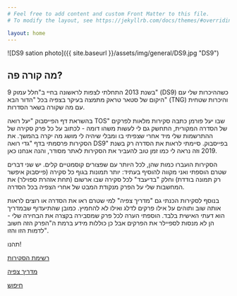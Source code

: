 ```yaml
---
# Feel free to add content and custom Front Matter to this file.
# To modify the layout, see https://jekyllrb.com/docs/themes/#overriding-theme-defaults

layout: home
---
```

![DS9 sation photo]({{ site.baseurl }}/assets/img/general/DS9.jpg "DS9")

## מה קורה פה?

בשנת 2013 התחלתי לצפות לראשונה בחיי ב"חלל עמוק 9" (DS9) כשההיכרות שלי עם היקום של סטאר טראק מתמצה בעיקר בצפיה בכל "הדור הבא" (TNG) והיכרות שטחית עם מה שקורה בשאר הסדרות.

בהשראת דף הפייסבוק "יעל רואה TOS" שבו יעל פורמן כתבה סקירות מלאות לפרקים של הסדרה המקורית, התחשק גם לי לעשות משהו דומה - לכתוב על כל פרק סקירה של ההתרשמות שלי מיד אחרי שצפיתי בו ומבלי שיהיה לי מושג מה יקרה בהמשך. את הסקירות פרסמתי בדף "גדי רואה DS9" בפייסבוק. סיימתי לראות את הסדרה רק בשנת 2019 וזה נראה לי כמו זמן טוב להעביר את הסקירות לאתר מסודר, והנה אנחנו כאן.

הסקירות הועברו כמות שהן, לכל היותר עם שפצורים קוסמטיים קלים. יש שני דברים שטרם הוספתי ואני מקווה להוסיף בעתיד: יותר תמונות בגוף כל סקירה (פייסבוק איפשר רק תמונה בודדת) וחלק "בדיעבד" לכל סקירה שבו ארשום (תחת אזהרת ספוילר) את המחשבות שלי על הפרק מנקודת המבט של אחרי הצפיה בכל הסדרה.

בנוסף לסקירות הכנתי גם "מדריך צפיה" למי שטרם ראו את הסדרה או רוצים לראות אותה שוב ותוהים על אילו פרקים לדלג ואילו לא להחמיץ. כמובן שהתיעדוף שבמדריך הוא דעתי האישית בלבד. הוספתי הערה לכל פרק שמסבירה בקצרה את הבחירה שלי - הן לא מנסות לספיילר את הפרקים אבל כן כוללות מידע ברמת ה"הפרק הזה חשוב לדמות הזו והזו".

תהנו!

[רשימת הסקירות]({{site.baseurl}}/episodes.html)

[מדריך צפיה]({{site.baseurl}}/guide.html)

[חיפוש]({{site.baseurl}}/search.html)